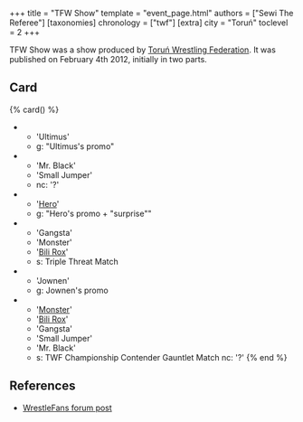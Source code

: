 +++
title = "TFW Show"
template = "event_page.html"
authors = ["Sewi The Referee"]
[taxonomies]
chronology = ["twf"]
[extra]
city = "Toruń"
toclevel = 2
+++

TFW Show was a show produced by [Toruń Wrestling Federation](@/o/twf.md). It was published on February 4th 2012, initially in two parts.

## Card

{% card() %}
- - 'Ultimus'
  - g: "Ultimus's promo"
- - 'Mr. Black'
  - 'Small Jumper'
  - nc: '?'
- - '[Hero](@/w/pj-blake.md)'
  - g: "Hero's promo + "surprise""
- - 'Gangsta'
  - 'Monster'
  - '[Bili Rox](@/w/corin-mear.md)'
  - s: Triple Threat Match
- - 'Jownen'
  - g: Jownen's promo
- - '[Monster](@/w/chris-hunter.md)'
  - '[Bili Rox](@/w/corin-mear.md)'
  - 'Gangsta'
  - 'Small Jumper'
  - 'Mr. Black'
  - s: TWF Championship Contender Gauntlet Match
    nc: '?'
{% end %}

## References

* [WrestleFans forum post](https://wrestlefans.pl/forum/viewtopic.php?f=59&t=27649)
